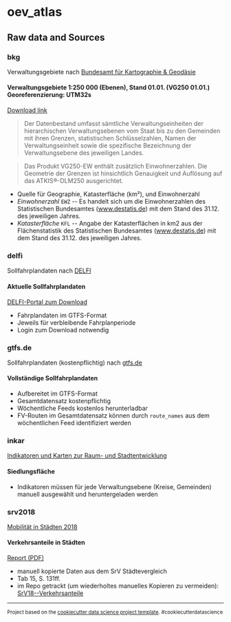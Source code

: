 oev_atlas
==============================

Raw data and Sources
------------

### bkg       
Verwaltungsgebiete nach [Bundesamt für Kartographie & Geodäsie](https://gdz.bkg.bund.de/index.php/default/verwaltungsgebiete-1-250-000-ebenen-stand-01-01-vg250-ebenen-01-01.html)

#### Verwaltungsgebiete 1:250 000 (Ebenen), Stand 01.01. (VG250 01.01.) Georeferenzierung: UTM32s
 
[Download link](https://daten.gdz.bkg.bund.de/produkte/vg/vg250_ebenen_0101/aktuell/vg250_01-01.utm32s.shape.ebenen.zip)

> Der Datenbestand umfasst sämtliche Verwaltungseinheiten der hierarchischen Verwaltungsebenen vom Staat bis zu den Gemeinden mit ihren Grenzen, statistischen Schlüsselzahlen, Namen der Verwaltungseinheit sowie die spezifische Bezeichnung der Verwaltungsebene des jeweiligen Landes.

> Das Produkt VG250-EW enthält zusätzlich Einwohnerzahlen. Die Geometrie der Grenzen ist hinsichtlich Genauigkeit und Auflösung auf das ATKIS®-DLM250 ausgerichtet.

- Quelle für Geographie, Katasterfläche (km²), und Einwohnerzahl
- *Einwohnerzahl* `EWZ` -- Es handelt sich um die Einwohnerzahlen des Statistischen Bundesamtes
(www.destatis.de) mit dem Stand des 31.12. des jeweiligen Jahres.
- *Katasterfläche* `KFL` -- Angabe der Katasterflächen in km2 aus der Flächenstatistik des Statistischen
Bundesamtes (www.destatis.de) mit dem Stand des 31.12. des jeweiligen
Jahres.


### delfi 
Sollfahrplandaten nach [DELFI](https://www.opendata-oepnv.de/ht/de/willkommen)

#### Aktuelle Sollfahrplandaten
[DELFI-Portal zum Download](https://www.opendata-oepnv.de/ht/de/organisation/delfi/startseite?tx_vrrkit_view%5Bdataset_name%5D=deutschlandweite-sollfahrplandaten-gtfs&tx_vrrkit_view%5Baction%5D=details&tx_vrrkit_view%5Bcontroller%5D=View)

- Fahrplandaten im GTFS-Format
- Jeweils für verbleibende Fahrplanperiode
- Login zum Download notwendig

### gtfs.de
Sollfahrplandaten (kostenpflichtig) nach [gtfs.de](https://gtfs.de/de/feeds/)

#### Vollständige Sollfahrplandaten 
- Aufbereitet im GTFS-Format
- Gesamtdatensatz kostenpflichtig
- Wöchentliche Feeds kostenlos herunterladbar
- FV-Routen im Gesamtdatensatz können durch `route_names` aus dem wöchentlichen Feed identifiziert werden

### inkar     
[Indikatoren und Karten zur Raum- und Stadtentwicklung](https://www.inkar.de/Default)

#### Siedlungsfläche
- Indikatoren müssen für jede Verwaltungsebene (Kreise, Gemeinden) manuell ausgewählt und heruntergeladen werden

### srv2018

[Mobilität in Städten 2018](https://tu-dresden.de/bu/verkehr/ivs/srv/srv-2018)

#### Verkehrsanteile in Städten

[Report (PDF)](https://tu-dresden.de/bu/verkehr/ivs/srv/ressourcen/dateien/SrV2018_Staedtevergleich.pdf)

- manuell kopierte Daten aus dem SrV Städtevergleich
- Tab 15, S. 131ff.
- im Repo getrackt (um wiederholtes manuelles Kopieren zu vermeiden): [SrV18--Verkehrsanteile](https://github.com/maitagorri/oev-atlas/blob/main/data/raw/srv2018/verkehrsanteile.txt)


--------

<p><small>Project based on the <a target="_blank" href="https://drivendata.github.io/cookiecutter-data-science/">cookiecutter data science project template</a>. #cookiecutterdatascience</small></p>
